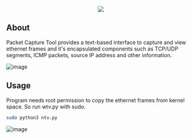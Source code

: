 <p align = "center">
<img src="https://github.com/hrs00/Packet-Capture-Tool/assets/135930294/1b6ed44e-e105-488f-a3f4-5bfad23a574e">
</p>

## About

Packet Capture Tool provides a text-based interface to capture and view ethernet frames and it's encapsulated components such as TCP/UDP segments, ICMP packets, source IP address and other information.

![image](https://github.com/hrs00/web_traffic_viewer/assets/135930294/0bf055c0-94bf-4a7b-88a4-1ff0b2baff5e)
 
## Usage

Program needs root permission to copy the ethernet frames from kernel space. So run wtv.py with sudo.

```bash
sudo python3 ntv.py
```
![image](https://github.com/hrs00/Network-Traffic-Viewer/assets/135930294/a3ca36a2-c4e7-418c-a3c1-4ebbe22108d1)


